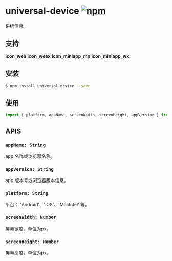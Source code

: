 # universal-device [![npm](https://img.shields.io/npm/v/universal-device.svg)](https://www.npmjs.com/package/universal-device)

系统信息。

## 支持
__icon_web__ __icon_weex__ __icon_miniapp_mp__ __icon_miniapp_wx__

## 安装
```bash
$ npm install universal-device --save
```

## 使用

```javascript
import { platform, appName, screenWidth, screenHeight, appVersion } from 'universal-device';
```

## APIS

### `appName: String`
app 名称或浏览器名称。

### `appVersion: String`
app 版本号或浏览器版本信息。

### `platform: String`
平台： 'Android'、'iOS'、'MacIntel' 等。

### `screenWidth: Number`
屏幕宽度，单位为px。

### `screenHeight: Number`
屏幕高度，单位为px。
